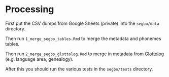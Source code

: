 # Processing

First put the CSV dumps from Google Sheets (private) into the `segbo/data` directory.

Then run `1_merge_segbo_tables.Rmd` to merge the metadata and phonemes tables.

Then run `2_merge_segbo_glottolog.Rmd` to merge in metadata from [Glottolog](https://glottolog.org/) (e.g. language area, genealogy).

After this you should run the various tests in the `segbo/tests` directory.
